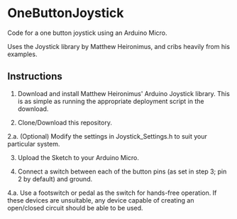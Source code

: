 # OneButtonJoystick
Code for a one button joystick using an Arduino Micro.

Uses the Joystick library by Matthew Heironimus, and cribs heavily from his examples.


## Instructions

1. Download and install Matthew Heironimus' Arduino Joystick library. This is as simple as running the appropriate deployment script in the download.

2. Clone/Download this repository.

2.a. (Optional) Modify the settings in Joystick_Settings.h to suit your particular system.

3. Upload the Sketch to your Arduino Micro.

4. Connect a switch between each of the button pins (as set in step 3; pin 2 by default) and ground.

4.a. Use a footswitch or pedal as the switch for hands-free operation. If these devices are unsuitable, any device capable of creating an open/closed circuit should be able to be used.